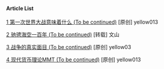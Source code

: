 #### Article List

[1  第一次世界大战意味着什么 (To be continued)](https://yellow013.github.io/d0001) [原创] yellow013

[2  驰骋海空一百年 (To be continued)](https://yellow013.github.io/d0002) [转载] 文山

[3  战争的真实面目 (To be continued)](https://yellow013.github.io/d0003) [原创] yellow03

[4  现代货币理论MMT (To be continued)](https://yellow013.github.io/d0004) [原创] yellow013
